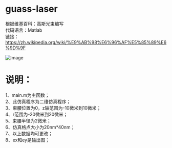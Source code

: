 # guass-laser
根据维基百科：高斯光束编写  
代码语言：Matlab  
链接：https://zh.wikipedia.org/wiki/%E9%AB%98%E6%96%AF%E5%85%89%E6%9D%9F   

![image](https://github.com/user-attachments/assets/b1186465-08ed-490e-97de-215659cc86db)

  # 说明： 
  1、main.m为主函数；  
  2、此仿真程序为二维仿真程序；  
  3、束腰位置为0，z轴范围为-10微米到10微米；  
  4、r范围为-20微米到20微米；  
  5、束腰半径为2微米；  
  6、仿真格点大小为20nm*40nm；  
  7、以上数据均可更改；   
  8、ex和ey是输出图；
